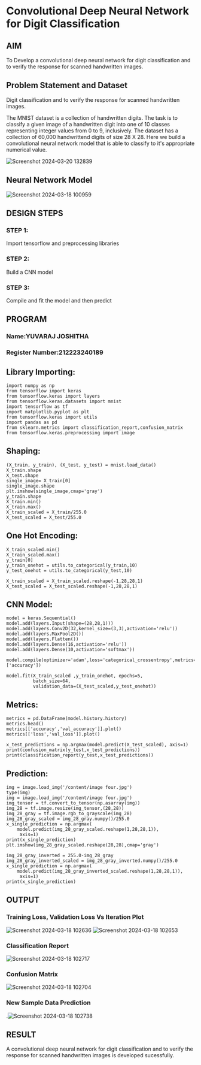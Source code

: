 # Convolutional Deep Neural Network for Digit Classification

## AIM

To Develop a convolutional deep neural network for digit classification and to verify the response for scanned handwritten images.

## Problem Statement and Dataset

Digit classification and to verify the response for scanned handwritten images.

The MNIST dataset is a collection of handwritten digits. The task is to classify a given image of a handwritten digit into one of 10 classes representing integer values from 0 to 9, inclusively. The dataset has a collection of 60,000 handwrittend digits of size 28 X 28. Here we build a convolutional neural network model that is able to classify to it's appropriate numerical value.

![Screenshot 2024-03-20 132839](https://github.com/Joshitha-YUVARAJ/mnist-classification/assets/145742770/a860b89e-8efd-4552-9480-785f22ff9cf0)


## Neural Network Model

![Screenshot 2024-03-18 100959](https://github.com/Joshitha-YUVARAJ/mnist-classification/assets/145742770/9d17fc08-9fd9-49ca-9bf6-c196631a7a90)


## DESIGN STEPS

### STEP 1:
Import tensorflow and preprocessing libraries

### STEP 2:
Build a CNN model
### STEP 3:
Compile and fit the model and then predict

## PROGRAM

### Name:YUVARAJ JOSHITHA
### Register Number:212223240189
## Library Importing:
```
import numpy as np
from tensorflow import keras
from tensorflow.keras import layers
from tensorflow.keras.datasets import mnist
import tensorflow as tf
import matplotlib.pyplot as plt
from tensorflow.keras import utils
import pandas as pd
from sklearn.metrics import classification_report,confusion_matrix
from tensorflow.keras.preprocessing import image

```
## Shaping:
```
(X_train, y_train), (X_test, y_test) = mnist.load_data()
X_train.shape
X_test.shape
single_image= X_train[0]
single_image.shape
plt.imshow(single_image,cmap='gray')
y_train.shape
X_train.min()
X_train.max()
X_train_scaled = X_train/255.0
X_test_scaled = X_test/255.0
```
## One Hot Encoding:
```
X_train_scaled.min()
X_train_scaled.max()
y_train[0]
y_train_onehot = utils.to_categorical(y_train,10)
y_test_onehot = utils.to_categorical(y_test,10)

X_train_scaled = X_train_scaled.reshape(-1,28,28,1)
X_test_scaled = X_test_scaled.reshape(-1,28,28,1)
```
## CNN Model:
```
model = keras.Sequential()
model.add(layers.Input(shape=(28,28,1)))
model.add(layers.Conv2D(32,kernel_size=(3,3),activation='relu'))
model.add(layers.MaxPool2D())
model.add(layers.Flatten())
model.add(layers.Dense(16,activation='relu'))
model.add(layers.Dense(10,activation='softmax'))

model.compile(optimizer='adam',loss='categorical_crossentropy',metrics=['accuracy'])

model.fit(X_train_scaled ,y_train_onehot, epochs=5,
          batch_size=64,
          validation_data=(X_test_scaled,y_test_onehot))
```
## Metrics:
```
metrics = pd.DataFrame(model.history.history)
metrics.head()
metrics[['accuracy','val_accuracy']].plot()
metrics[['loss','val_loss']].plot()

x_test_predictions = np.argmax(model.predict(X_test_scaled), axis=1)
print(confusion_matrix(y_test,x_test_predictions))
print(classification_report(y_test,x_test_predictions))
```
## Prediction:
```
img = image.load_img('/content/image four.jpg')
type(img)
img = image.load_img('/content/image four.jpg')
img_tensor = tf.convert_to_tensor(np.asarray(img))
img_28 = tf.image.resize(img_tensor,(28,28))
img_28_gray = tf.image.rgb_to_grayscale(img_28)
img_28_gray_scaled = img_28_gray.numpy()/255.0
x_single_prediction = np.argmax(
    model.predict(img_28_gray_scaled.reshape(1,28,28,1)),
     axis=1)
print(x_single_prediction)
plt.imshow(img_28_gray_scaled.reshape(28,28),cmap='gray')

img_28_gray_inverted = 255.0-img_28_gray
img_28_gray_inverted_scaled = img_28_gray_inverted.numpy()/255.0
x_single_prediction = np.argmax(
    model.predict(img_28_gray_inverted_scaled.reshape(1,28,28,1)),
     axis=1)
print(x_single_prediction)
```

## OUTPUT

### Training Loss, Validation Loss Vs Iteration Plot

![Screenshot 2024-03-18 102636](https://github.com/Joshitha-YUVARAJ/mnist-classification/assets/145742770/a31a3bd0-706f-4b3b-a8ec-e6b8bc774686)
![Screenshot 2024-03-18 102653](https://github.com/Joshitha-YUVARAJ/mnist-classification/assets/145742770/fb15e353-a604-4814-804e-719bd99993ef)



### Classification Report

![Screenshot 2024-03-18 102717](https://github.com/Joshitha-YUVARAJ/mnist-classification/assets/145742770/abc17a7d-6b52-4523-9d22-b770696955a0)


### Confusion Matrix

![Screenshot 2024-03-18 102704](https://github.com/Joshitha-YUVARAJ/mnist-classification/assets/145742770/35087462-c1fc-4851-9239-0add15478791)


### New Sample Data Prediction

.![Screenshot 2024-03-18 102738](https://github.com/Joshitha-YUVARAJ/mnist-classification/assets/145742770/7cf6c518-0c5e-422f-8287-40f016ade082)


## RESULT
A convolutional deep neural network for digit classification and to verify the response for scanned handwritten images is developed sucessfully.
